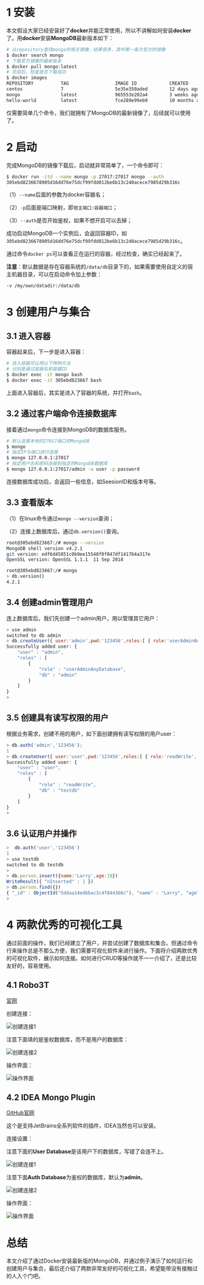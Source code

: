 # 1 安装

本文假设大家已经安装好了**docker**并能正常使用，所以不讲解如何安装**docker**了。用**docker**安装**MongoDB**最新版本如下：

```bash
# 从repository查找mongo的相关镜像，结果很多，其中第一条为官方的镜像
$ docker search mongo
# 下载官方镜像的最新版本
$ docker pull mongo:latest
# 完成后，检查是否下载成功
$ docker images
REPOSITORY          TAG                 IMAGE ID            CREATED             SIZE
centos              7                   5e35e350aded        12 days ago         203MB
mongo               latest              965553e202a4        3 weeks ago         363MB
hello-world         latest              fce289e99eb9        10 months ago       1.84kB
```

仅需要简单几个命令，我们就拥有了MongoDB的最新镜像了，后续就可以使用了。



# 2 启动

完成MongoDB的镜像下载后，启动就非常简单了，一个命令即可：

```bash
$ docker run -itd --name mongo -p 27017:27017 mongo --auth
305ebd8236678905d16dd76e75dcf99fdd812be6b13c240acece7985d29b316c
```

（1）`--name`后面的参数为docker容器名；

（2）`-p`后面是端口映射，即`宿主端口:容器端口`；

（3）`--auth`是否开始鉴权，如果不想开启可以去掉；

成功启动MongoDB一个实例后，会返回容器ID，如`305ebd8236678905d16dd76e75dcf99fdd812be6b13c240acece7985d29b316c`。

通过命令`docker ps`可以查看正在运行的容器，经过检查，确实已经起来了。



**注意**：默认数据是存在容器系统的`/data/db`目录下的，如果需要使用自定义的宿主机器目录，可以在启动命令加上参数：

`-v /my/own/datadir:/data/db`



# 3 创建用户与集合

 ## 3.1 进入容器

容器起来后，下一步是进入容器：

```bash
# 进入容器可以用以下两种方法
# 分别是通过容器名和容器ID
$ docker exec -it mongo bash
$ docker exec -it 305ebd823667 bash
```

上面进入容器后，其实是进入了容器的系统，并打开`bash`。

## 3.2 通过客户端命令连接数据库

接着通过`mongo`命令连接到MongoDB的数据库服务。

```bash
# 默认连接本地的27017端口的MongoDB
$ mongo
# 指定IP与端口进行连接
$ mongo 127.0.0.1:27017
# 指定用户名和密码连接到指定的MongoDB数据库
$ mongo 127.0.0.1:27017/admin -u user -p password
```

连接数据库成功后，会返回一些信息，如SeesionID和版本号等。



## 3.3 查看版本

（1）在linux命令通过`mongo --version`查询；

（2）连接上数据库后，通过`db.version()`查询。

```bash
root@305ebd823667:/# mongo --version
MongoDB shell version v4.2.1
git version: edf6d45851c0b9ee15548f0f847df141764a317e
OpenSSL version: OpenSSL 1.1.1  11 Sep 2018

root@305ebd823667:/# mongo
> db.version()
4.2.1
```



## 3.4 创建admin管理用户

连上数据库后，我们先创建一个admin用户，用以管理其它用户：

```javascript
> use admin
switched to db admin
> db.createUser({ user:'admin',pwd:'123456',roles:[ { role:'userAdminAnyDatabase', db: 'admin'}]});
Successfully added user: {
	"user" : "admin",
	"roles" : [
		{
			"role" : "userAdminAnyDatabase",
			"db" : "admin"
		}
	]
}
> 
```

## 3.5 创建具有读写权限的用户

根据业务需求，创建不用的用户，如下面创建拥有读写权限的用户user：

```javascript
> db.auth('admin','123456');
1
> db.createUser({ user:'user',pwd:'123456',roles:[ { role:'readWrite', db: 'testdb'}]});
Successfully added user: {
	"user" : "user",
	"roles" : [
		{
			"role" : "readWrite",
			"db" : "testdb"
		}
	]
}
> 
```



## 3.6 认证用户并操作

```javascript
>  db.auth('user','123456')
1
> use testdb
switched to db testdb
> 
> db.person.insert({name:'Larry',age:18})
WriteResult({ "nInserted" : 1 })
> db.person.find({})
{ "_id" : ObjectId("5ddaa14edbbac3c4f844366c"), "name" : "Larry", "age" : 18 }
> 
```



# 4 两款优秀的可视化工具

通过前面的操作，我们已经建立了用户，并尝试创建了数据库和集合。但通过命令行来操作总是不那么方便，我们需要可视化软件来进行操作。下面将介绍两款优秀的可视化软件，展示如何连接。如何进行CRUD等操作就不一一介绍了，还是比较友好的，容易使用。

## 4.1 Robo3T

[官网](https://robomongo.org/)

创建连接：

![创建连接1](https://pkslow.oss-cn-shenzhen.aliyuncs.com/images/201911/MongoDB.Robo3T.conn.1.png)

注意下面填的是鉴权数据库，而不是用户的数据库：

![创建连接2](https://pkslow.oss-cn-shenzhen.aliyuncs.com/images/201911/MongoDB.Robo3T.conn.2.png)



操作界面：

![操作界面](https://pkslow.oss-cn-shenzhen.aliyuncs.com/images/201911/MongoDB.Robo3T.UI.png)



## 4.2 IDEA Mongo Plugin

[GitHub官网](https://github.com/dboissier/mongo4idea)

这个是支持JetBrains全系列软件的插件，IDEA当然也可以安装。

连接设置：

注意下面的**User Database**是该用户下的数据库，写错了会连不上。

![创建连接1](https://pkslow.oss-cn-shenzhen.aliyuncs.com/images/201911/MongoDB.IDEA.plugin.conn.1.png)



注意下面**Auth Database**为鉴权的数据库，默认为**admin**。

![创建连接2](https://pkslow.oss-cn-shenzhen.aliyuncs.com/images/201911/MongoDB.IDEA.plugin.conn.2.png)



操作界面：

![操作界面](https://pkslow.oss-cn-shenzhen.aliyuncs.com/images/201911/MongoDB.IDEA.plugin.UI.png)



# 总结

本文介绍了通过Docker安装最新版的MongoDB，并通过例子演示了如何运行和创建用户与集合，最后还介绍了两款非常友好的可视化工具，希望能带没有接触过的人入个门吧。


